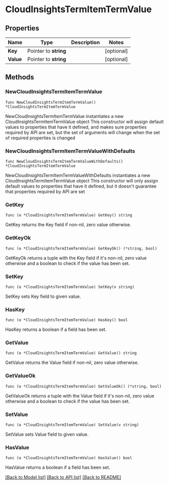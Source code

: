 # CloudInsightsTermItemTermValue

## Properties

Name | Type | Description | Notes
------------ | ------------- | ------------- | -------------
**Key** | Pointer to **string** |  | [optional] 
**Value** | Pointer to **string** |  | [optional] 

## Methods

### NewCloudInsightsTermItemTermValue

`func NewCloudInsightsTermItemTermValue() *CloudInsightsTermItemTermValue`

NewCloudInsightsTermItemTermValue instantiates a new CloudInsightsTermItemTermValue object
This constructor will assign default values to properties that have it defined,
and makes sure properties required by API are set, but the set of arguments
will change when the set of required properties is changed

### NewCloudInsightsTermItemTermValueWithDefaults

`func NewCloudInsightsTermItemTermValueWithDefaults() *CloudInsightsTermItemTermValue`

NewCloudInsightsTermItemTermValueWithDefaults instantiates a new CloudInsightsTermItemTermValue object
This constructor will only assign default values to properties that have it defined,
but it doesn't guarantee that properties required by API are set

### GetKey

`func (o *CloudInsightsTermItemTermValue) GetKey() string`

GetKey returns the Key field if non-nil, zero value otherwise.

### GetKeyOk

`func (o *CloudInsightsTermItemTermValue) GetKeyOk() (*string, bool)`

GetKeyOk returns a tuple with the Key field if it's non-nil, zero value otherwise
and a boolean to check if the value has been set.

### SetKey

`func (o *CloudInsightsTermItemTermValue) SetKey(v string)`

SetKey sets Key field to given value.

### HasKey

`func (o *CloudInsightsTermItemTermValue) HasKey() bool`

HasKey returns a boolean if a field has been set.

### GetValue

`func (o *CloudInsightsTermItemTermValue) GetValue() string`

GetValue returns the Value field if non-nil, zero value otherwise.

### GetValueOk

`func (o *CloudInsightsTermItemTermValue) GetValueOk() (*string, bool)`

GetValueOk returns a tuple with the Value field if it's non-nil, zero value otherwise
and a boolean to check if the value has been set.

### SetValue

`func (o *CloudInsightsTermItemTermValue) SetValue(v string)`

SetValue sets Value field to given value.

### HasValue

`func (o *CloudInsightsTermItemTermValue) HasValue() bool`

HasValue returns a boolean if a field has been set.


[[Back to Model list]](../README.md#documentation-for-models) [[Back to API list]](../README.md#documentation-for-api-endpoints) [[Back to README]](../README.md)


